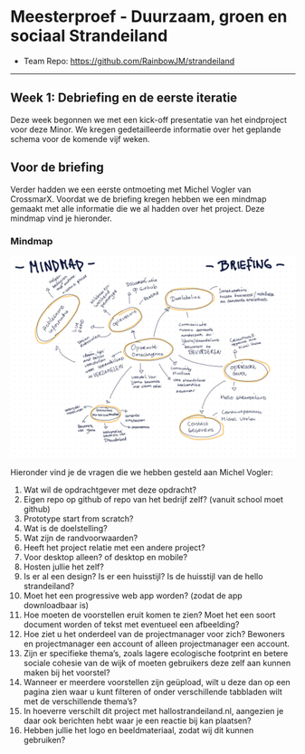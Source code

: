 # Meesterproef - Duurzaam, groen en sociaal Strandeiland

- Team Repo: https://github.com/RainbowJM/strandeiland

---


## Week 1: Debriefing en de eerste iteratie
Deze week begonnen we met een kick-off presentatie van het eindproject voor deze Minor. We kregen gedetailleerde informatie over het geplande schema voor de komende vijf weken.

## Voor de briefing
Verder hadden we een eerste ontmoeting met Michel Vogler van CrossmarX. Voordat we de briefing kregen hebben we een mindmap gemaakt met alle informatie die we al hadden over het project. Deze mindmap vind je hieronder.

### Mindmap
![mindmap](images/Meesterproef-3.jpg)

Hieronder vind je de vragen die we hebben gesteld aan Michel Vogler:
1. Wat wil de opdrachtgever met deze opdracht?
1. Eigen repo op github of repo van het bedrijf zelf? (vanuit school moet github)
1. Prototype start from scratch? 
1. Wat is de doelstelling?
1. Wat zijn de randvoorwaarden?
1. Heeft het project relatie met een andere project?
1. Voor desktop alleen? of desktop en mobile?
1. Hosten jullie het zelf?
1. Is er al een design? Is er een huisstijl? Is de huisstijl van de hello strandeiland?
1. Moet het een progressive web app worden? (zodat de app downloadbaar is)
1. Hoe moeten de voorstellen eruit komen te zien? Moet het een soort document worden of tekst met eventueel een afbeelding?
1. Hoe ziet u het onderdeel van de projectmanager voor zich? Bewoners en projectmanager een account of alleen projectmanager een account.
1. Zijn er specifieke thema’s, zoals lagere ecologische footprint en betere sociale cohesie van de wijk of moeten gebruikers deze zelf aan kunnen maken bij het voorstel?
1. Wanneer er meerdere voorstellen zijn geüpload, wilt u deze dan op een pagina zien waar u kunt filteren of onder verschillende tabbladen wilt met de verschillende thema’s?
1. In hoeverre verschilt dit project met hallostrandeiland.nl, aangezien je daar ook berichten hebt waar je een reactie bij kan plaatsen?
1. Hebben jullie het logo en beeldmateriaal, zodat wij dit kunnen gebruiken?



